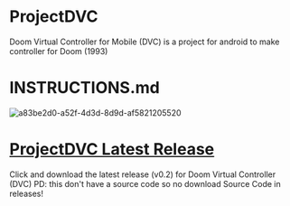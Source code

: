# ProjectDVC
Doom Virtual Controller for Mobile (DVC) is a project for android to make controller for Doom (1993)

# INSTRUCTIONS.md
![a83be2d0-a52f-4d3d-8d9d-af5821205520](https://user-images.githubusercontent.com/114025392/191547937-c3979eb8-4708-45c5-976c-936fa9fcaaae.gif)

# <A HREF="https://github.com/bleeiter/projectdvc/files/9618081/Doom.Virtual.Controller.zip"> ProjectDVC Latest Release </A>
Click and download the latest release (v0.2) for Doom Virtual Controller (DVC)
PD: this don't have a source code so no download Source Code in releases!

